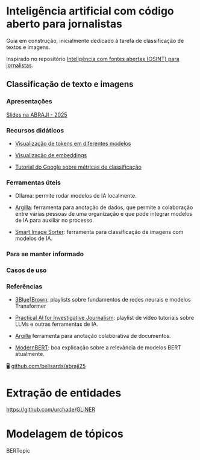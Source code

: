 # Inteligência artificial com código aberto para jornalistas

Guia em construção, inicialmente dedicado à tarefa de classificação de textos e imagens.

Inspirado no repositório [Inteligência com fontes abertas (OSINT) para jornalistas](https://github.com/belisards/osint).

## Classificação de texto e imagens

### Apresentações

[Slides na ABRAJI - 2025](slides/slides.qmd)

### Recursos didáticos

- [Visualização de tokens em diferentes modelos](https://huggingface.co/spaces/Xenova/the-tokenizer-playground)

- [Visualização de embeddings](https://projector.tensorflow.org/)

- [Tutorial do Google sobre métricas de classificação](https://developers.google.com/machine-learning/crash-course/classification/accuracy-precision-recall?hl=pt-br)

### Ferramentas úteis

- Ollama: permite rodar modelos de IA localmente.

- [Argilla](https://argilla.io/): ferramenta para anotação de dados, que permite a colaboração entre várias pessoas de uma organização e que pode integrar modelos de IA para auxiliar no processo.

- [Smart Image Sorter](https://github.com/bellingcat/smart-image-sorter): ferramenta para classificação de imagens com modelos de IA.

### Para se manter informado

### Casos de uso

### Referências

- [3Blue1Brown](https://www.youtube.com/c/3blue1brown): playlists sobre fundamentos de redes neurais e modelos Transformer

- [Practical AI for Investigative Journalism](https://www.youtube.com/playlist?list=PLewNEVDy7gq1_GPUaL0OQ31QsiHP5ncAQ): playlist de vídeo tutoriais sobre LLMs e outras ferramentas de IA.

- [Argilla](https://argilla.io/) ferramenta para anotação colaborativa de documentos.

- [ModernBERT](https://huggingface.co/blog/modernbert): boa explicação sobre a relevância de modelos BERT atualmente.

🖥️ [github.com/belisards/abraji25](https://github.com/belisards/abraji25)

# Extração de entidades

https://github.com/urchade/GLiNER

# Modelagem de tópicos

BERTopic